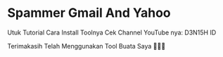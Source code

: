 # Spammer Gmail And Yahoo

Utuk Tutorial Cara Install Toolnya Cek Channel YouTube nya:
D3N15H ID

Terimakasih Telah Menggunakan Tool Buata Saya 🙏🙏🙏



